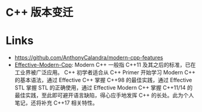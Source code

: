 # C++ 版本变迁

# Links

- https://github.com/AnthonyCalandra/modern-cpp-features
- [Effective-Modern-Cpp](https://github.com/downdemo/Effective-Modern-Cpp): Modern C++ 一般指 C++11 及其之后的标准，已在工业界被广泛应用。 C++ 初学者适合从 C++ Primer 开始学习 Modern C++ 的基本语法，通过 Effective C++ 掌握 C++98 的最佳实践，通过 Effective STL 掌握 STL 的正确使用，通过 Effective Modern C++ 掌握 C++11/14 的最佳实践，至此即可避开语言缺陷，得心应手地发挥 C++ 的长处。此为个人笔记，还将补充 C++17 相关特性。
